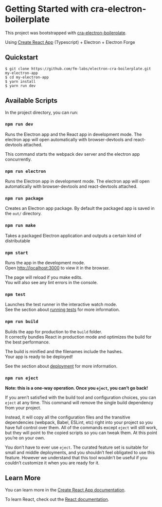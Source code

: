 # Getting Started with cra-electron-boilerplate

This project was bootstrapped with [cra-electron-boilerplate](https://github.com/fm-labs/cra-electron-boilerplate).

Using [Create React App](https://github.com/facebook/create-react-app) (Typescript) + Electron + Electron Forge

## Quickstart

    $ git clone https://github.com/fm-labs/electron-cra-boilerplate.git my-electron-app
    $ cd my-electron-app
    $ yarn install
    $ yarn run dev



## Available Scripts

In the project directory, you can run:

### `npm run dev`

Runs the Electron app and the React app in development mode.
The electron app will open automatically with browser-devtools and react-devtools attached.

This command starts the webpack dev server and the electron app concurrently.

### `npm run electron`
Runs the Electron app in development mode.
The electron app will open automatically with browser-devtools and react-devtools attached.

### `npm run package`
Creates an Electron app package.
By default the packaged app is saved in the `out/` directory.


### `npm run make`
Takes a packaged Electron application and outputs a certain kind of distributable


### `npm start`

Runs the app in the development mode.\
Open [http://localhost:3000](http://localhost:3000) to view it in the browser.

The page will reload if you make edits.\
You will also see any lint errors in the console.

### `npm test`

Launches the test runner in the interactive watch mode.\
See the section about [running tests](https://facebook.github.io/create-react-app/docs/running-tests) for more information.

### `npm run build`

Builds the app for production to the `build` folder.\
It correctly bundles React in production mode and optimizes the build for the best performance.

The build is minified and the filenames include the hashes.\
Your app is ready to be deployed!

See the section about [deployment](https://facebook.github.io/create-react-app/docs/deployment) for more information.

### `npm run eject`

**Note: this is a one-way operation. Once you `eject`, you can’t go back!**

If you aren’t satisfied with the build tool and configuration choices, you can `eject` at any time. This command will remove the single build dependency from your project.

Instead, it will copy all the configuration files and the transitive dependencies (webpack, Babel, ESLint, etc) right into your project so you have full control over them. All of the commands except `eject` will still work, but they will point to the copied scripts so you can tweak them. At this point you’re on your own.

You don’t have to ever use `eject`. The curated feature set is suitable for small and middle deployments, and you shouldn’t feel obligated to use this feature. However we understand that this tool wouldn’t be useful if you couldn’t customize it when you are ready for it.

## Learn More

You can learn more in the [Create React App documentation](https://facebook.github.io/create-react-app/docs/getting-started).

To learn React, check out the [React documentation](https://reactjs.org/).
